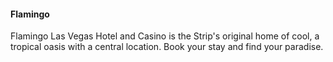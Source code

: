 #### Flamingo

Flamingo Las Vegas Hotel and Casino is the Strip's original home of cool, a tropical oasis with a central location. Book your stay and find your paradise.
